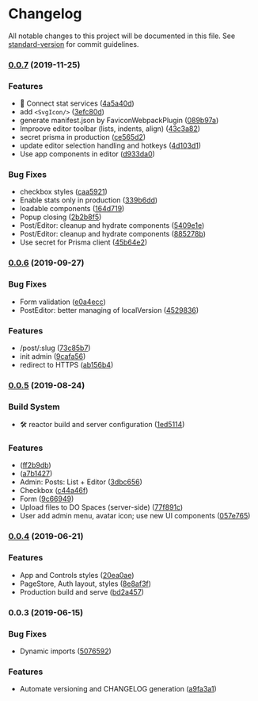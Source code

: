 # Changelog

All notable changes to this project will be documented in this file. See [standard-version](https://github.com/conventional-changelog/standard-version) for commit guidelines.

### [0.0.7](https://github.com/apostololeg/sandboxt/compare/v0.0.6...v0.0.7) (2019-11-25)


### Features

* 📡 Connect stat services ([4a5a40d](https://github.com/apostololeg/sandboxt/commit/4a5a40d61b753b69d4ac95c0b6ccee709c651807))
* add `<SvgIcon/>` ([3efc80d](https://github.com/apostololeg/sandboxt/commit/3efc80d911ab87b08b881f55e6f072641f261a95))
* generate manifest.json by FaviconWebpackPlugin ([089b97a](https://github.com/apostololeg/sandboxt/commit/089b97a4ae8ad297179a721fce8f355094f4f2c1))
* Improove editor toolbar (lists, indents, align) ([43c3a82](https://github.com/apostololeg/sandboxt/commit/43c3a82c10ba079dda85388313129d8a21b60593))
* secret prisma in production ([ce565d2](https://github.com/apostololeg/sandboxt/commit/ce565d2b362413612a545b55b708750f95d2015c))
* update editor selection handling and hotkeys ([4d103d1](https://github.com/apostololeg/sandboxt/commit/4d103d1fb2f024d466c74244e1084c392eae071f))
* Use app components in editor ([d933da0](https://github.com/apostololeg/sandboxt/commit/d933da0b9e12f23053994b28f335973b908cf082))


### Bug Fixes

* checkbox styles ([caa5921](https://github.com/apostololeg/sandboxt/commit/caa592108383f8eed42abc735760d227fc2302f8))
* Enable stats only in production ([339b6dd](https://github.com/apostololeg/sandboxt/commit/339b6ddede5de717a6fddd7e4cfb14acab0f0518))
* loadable components ([164d719](https://github.com/apostololeg/sandboxt/commit/164d719878f17df9b1220544e0e7039785a4ea8b))
* Popup closing ([2b2b8f5](https://github.com/apostololeg/sandboxt/commit/2b2b8f540d543a01360852b6373253f11d12d03d))
* Post/Editor: cleanup and hydrate components ([5409e1e](https://github.com/apostololeg/sandboxt/commit/5409e1e62a438a141398c70bf8c4b74bd2f0e797))
* Post/Editor: cleanup and hydrate components ([885278b](https://github.com/apostololeg/sandboxt/commit/885278bd8879fa11810e7f885abbc9d561b0cbc2))
* Use secret for Prisma client ([45b64e2](https://github.com/apostololeg/sandboxt/commit/45b64e206d836bdf8d5a3ad665c38ee76489f350))

### [0.0.6](https://github.com/apostololeg/sandbox-react/compare/v0.0.5...v0.0.6) (2019-09-27)


### Bug Fixes

* Form validation ([e0a4ecc](https://github.com/apostololeg/sandbox-react/commit/e0a4ecc))
* PostEditor: better managing of localVersion ([4529836](https://github.com/apostololeg/sandbox-react/commit/4529836))


### Features

* /post/:slug ([73c85b7](https://github.com/apostololeg/sandbox-react/commit/73c85b7))
* init admin ([9cafa56](https://github.com/apostololeg/sandbox-react/commit/9cafa56))
* redirect to HTTPS ([ab156b4](https://github.com/apostololeg/sandbox-react/commit/ab156b4))

### [0.0.5](https://github.com/apostololeg/sandbox-react/compare/v0.0.4...v0.0.5) (2019-08-24)


### Build System

* 🛠 reactor build and server configuration ([1ed5114](https://github.com/apostololeg/sandbox-react/commit/1ed5114))


### Features

* <Editor/> ([ff2b9db](https://github.com/apostololeg/sandbox-react/commit/ff2b9db))
* <FileUploader/> ([a7b1427](https://github.com/apostololeg/sandbox-react/commit/a7b1427))
* Admin: Posts: List + Editor ([3dbc656](https://github.com/apostololeg/sandbox-react/commit/3dbc656))
* Checkbox ([c44a46f](https://github.com/apostololeg/sandbox-react/commit/c44a46f))
* Form ([9c66949](https://github.com/apostololeg/sandbox-react/commit/9c66949))
* Upload files to DO Spaces (server-side) ([77f891c](https://github.com/apostololeg/sandbox-react/commit/77f891c))
* User add admin menu, avatar icon; use new UI components ([057e765](https://github.com/apostololeg/sandbox-react/commit/057e765))



### [0.0.4](https://github.com/apostololeg/sandbox-react/compare/v0.0.3...v0.0.4) (2019-06-21)


### Features

* App and Controls styles ([20ea0ae](https://github.com/apostololeg/sandbox-react/commit/20ea0ae))
* PageStore, Auth layout, styles ([8e8af3f](https://github.com/apostololeg/sandbox-react/commit/8e8af3f))
* Production build and serve ([bd2a457](https://github.com/apostololeg/sandbox-react/commit/bd2a457))



### 0.0.3 (2019-06-15)


### Bug Fixes

* Dynamic imports ([5076592](https://github.com/apostololeg/sandbox-react/commit/5076592))


### Features

* Automate versioning and CHANGELOG generation ([a9fa3a1](https://github.com/apostololeg/sandbox-react/commit/a9fa3a1))
